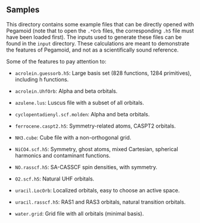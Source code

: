 Samples
-------

This directory contains some example files that can be directly opened with
Pegamoid (note that to open the `.*Orb` files, the corresponding `.h5` file
must have been loaded first). The inputs used to generate these files can be
found in the ``input`` directory. These calculations are meant to demonstrate
the features of Pegamoid, and not as a scientifically sound reference.

Some of the features to pay attention to:

* ``acrolein.guessorb.h5``:
  Large basis set (828 functions, 1284 primitives), including h functions.

* ``acrolein.UhfOrb``:
  Alpha and beta orbitals.

* ``azulene.lus``:
  Luscus file with a subset of all orbitals.

* ``cyclopentadienyl.scf.molden``:
  Alpha and beta orbitals.

* ``ferrocene.caspt2.h5``:
  Symmetry-related atoms, CASPT2 orbitals.

* ``NH3.cube``:
  Cube file with a non-orthogonal grid.

* ``NiCO4.scf.h5``:
  Symmetry, ghost atoms, mixed Cartesian, spherical harmonics and contaminant functions.

* ``NO.rasscf.h5``:
  SA-CASSCF spin densities, with symmetry.

* ``O2.scf.h5``:
  Natural UHF orbitals.

* ``uracil.LocOrb``:
  Localized orbitals, easy to choose an active space.

* ``uracil.rasscf.h5``:
  RAS1 and RAS3 orbitals, natural transition orbitals.

* ``water.grid``:
  Grid file with all orbitals (minimal basis).
